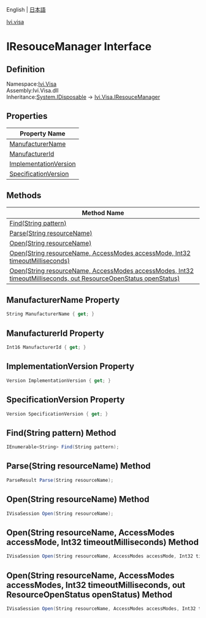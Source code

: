 English | [日本語](Ivi.Visa.IResourceManager.ja.md)

[Ivi.visa](Ivi.Visa.md)

# IResouceManager Interface

## Definition
Namespace:[Ivi.Visa](Ivi.Visa.md)<BR>
Assembly:Ivi.Visa.dll<BR>
Inheritance:[System.IDisposable](https://learn.microsoft.com/en-us/dotnet/api/system.idisposable) -> [Ivi.Visa.IResouceManager](Ivi.Visa.IResourceManager.md)

## Properties

|Property Name|
|---|
|[ManufacturerName](#ManufacturerName-Property)|
|[ManufacturerId](#ManufacturerId-Property)|
|[ImplementationVersion](#ImplementationVersion-Property)|
|[SpecificationVersion](#SpecificationVersion-Property)|

## Methods

|Method Name|
|---|
|[Find(String pattern)](#FindString-pattern-Method)|
|[Parse(String resourceName)](#ParseString-resourceName-Method)|
|[Open(String resourceName)](#OpenString-resourceName-Method)|
|[Open(String resourceName, AccessModes accessMode, Int32 timeoutMilliseconds)](#OpenString-resourceName-AccessModes-accessMode-Int32-timeoutMilliseconds-Method)|
|[Open(String resourceName, AccessModes accessModes, Int32 timeoutMilliseconds, out ResourceOpenStatus openStatus)](#OpenString-resourceName-AccessModes-accessModes-Int32-timeoutMilliseconds-out-ResourceOpenStatus-openStatus-Method)|


## ManufacturerName Property
```C#
String ManufacturerName { get; }
```
## ManufacturerId Property
```C#
Int16 ManufacturerId { get; }
```
## ImplementationVersion Property
```C#
Version ImplementationVersion { get; }
```
## SpecificationVersion Property
```C#
Version SpecificationVersion { get; }
```
## Find(String pattern) Method
```C#
IEnumerable<String> Find(String pattern);
```
## Parse(String resourceName) Method
```C#
ParseResult Parse(String resourceName);
```
## Open(String resourceName) Method
```C#
IVisaSession Open(String resourceName);
```
## Open(String resourceName, AccessModes accessMode, Int32 timeoutMilliseconds) Method
```C#
IVisaSession Open(String resourceName, AccessModes accessMode, Int32 timeoutMilliseconds);
```
## Open(String resourceName, AccessModes accessModes, Int32 timeoutMilliseconds, out ResourceOpenStatus openStatus) Method
```C#
IVisaSession Open(String resourceName, AccessModes accessModes, Int32 timeoutMilliseconds, out ResourceOpenStatus openStatus);
```
